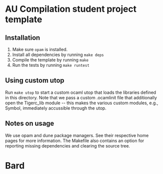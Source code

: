 # AU Compilation student project template

## Installation

1. Make sure `opam` is installed.
2. Install all dependencies by running `make deps`
3. Compile the template by running `make`
4. Run the tests by running `make runtest`

## Using custom utop

Run `make utop` to start a custom ocaml utop that loads the libraries defined in this directory. Note that we pass a custom .ocamlinit file that additionally open the Tigerc_lib module -- this makes the various custom modules, e.g., Symbol, immediately accussible through the utop.


## Notes on usage

We use opam and dune package managers. See their respective home pages for more information. The Makefile also contains an option for reporting missing dependencies and clearing the source tree.
# Bard
